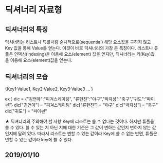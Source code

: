 # 딕셔너리 자료형 

## 딕셔너리의 특징
딕셔너리는 리스트나 튜플처럼 순차적으로(sequential) 해당 요소값을 구하지 않고 Key 값을 통해 Value를 얻는다. 이것이 바로 딕셔너리의 가장 큰 특징이다. 
리스트나 튜플은 인덱싱(indexing)을 이용해 요소(element) 값을 얻지만, 딕셔너리는 키(Key)값을 이용해 요소(element)값을 얻는다. 

## 딕셔너리의 모습
{Key1:Value1, Key2:Value2, Key3:Value3 ... }

ex ) dic = {"김연아":"피겨스케이팅", "류현진":"야구","박지성":"축구","귀도":"파이썬"} 
    dic["김연아"] = "피겨스케이팅"
    dic["류현진"] = "야구"
    dic["박지성"] = "축구"
    dic["귀도"] = "파이썬"
    
★ 딕셔너리의 주의해야 할 사항
  Key에 리스트는 쓸 수 없다는 것이다. 하지만 튜플을 쓸 수 있다.
  쓸 수 있는 지 아닌 지에 대한 기준은 그 값이 변하는 값인지 변하지 않는 값인지에 달려 있다.
  따라서 리스트는 변할 수 있는 값이라 Key에 쓸 수 없는 반면, 튜플은 변할 수 있는 값이라 key에 쓸 수 있다. 
  
  
  ## 2019/01/10
